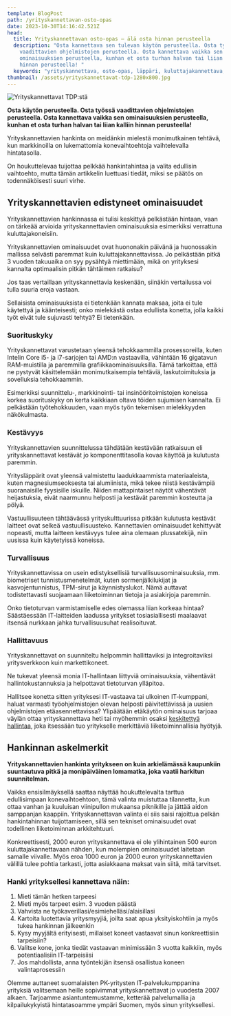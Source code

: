 ```yaml
---
template: BlogPost
path: /yrityskannettavan-osto-opas
date: 2023-10-30T14:16:42.521Z
head:
  title: Yrityskannettavan osto-opas – älä osta hinnan perusteella
  description: "Osta kannettava sen tulevan käytön perusteella. Osta työssä
    vaadittavien ohjelmistojen perusteella. Osta kannettava vaikka sen teknisten
    ominaisuuksien perusteella, kunhan et osta turhan halvan tai liian kalliin
    hinnan perusteella! "
  keywords: "yrityskannettava, osto-opas, läppäri, kuluttajakannettava, "
thumbnail: /assets/yrityskannettavat-tdp-1280x800.jpg
---
```

![Yrityskannettavat TDP:stä](/assets/yrityskannettavat-tdp-1280x800.jpg)

**Osta käytön perusteella. Osta työssä vaadittavien ohjelmistojen perusteella. Osta kannettava vaikka sen ominaisuuksien perusteella, kunhan et osta turhan halvan tai liian kalliin hinnan perusteella!** 

Yrityskannettavien hankinta on meidänkin mielestä monimutkainen tehtävä, kun markkinoilla on lukemattomia konevaihtoehtoja vaihtelevalla hintatasolla. 

On houkuttelevaa tuijottaa pelkkää hankintahintaa ja valita edullisin vaihtoehto, mutta tämän artikkelin luettuasi tiedät, miksi se päätös on todennäköisesti suuri virhe.

## Yrityskannettavien edistyneet ominaisuudet

Yrityskannettavien hankinnassa ei tulisi keskittyä pelkästään hintaan, vaan on tärkeää arvioida yrityskannettavien ominaisuuksia esimerkiksi verrattuna kuluttajakoneisiin.

Yrityskannettavien ominaisuudet ovat huononakin päivänä ja huonossakin mallissa selvästi paremmat kuin kuluttajakannettavissa. Jo pelkästään pitkä 3 vuoden takuuaika on syy pysähtyä miettimään, mikä on yrityksesi kannalta optimaalisin pitkän tähtäimen ratkaisu?

Jos taas vertaillaan yrityskannettavia keskenään, siinäkin vertailussa voi tulla suuria eroja vastaan. 

Sellaisista ominaisuuksista ei tietenkään kannata maksaa, joita ei tule käytettyä ja käänteisesti; onko mielekästä ostaa edullista konetta, jolla kaikki työt eivät tule sujuvasti tehtyä? Ei tietenkään.

### Suorituskyky

Yrityskannettavat varustetaan yleensä tehokkaammilla prosessoreilla, kuten Intelin Core i5- ja i7-sarjojen tai AMD:n vastaavilla, vähintään 16 gigatavun RAM-muistilla ja paremmilla grafiikkaominaisuuksilla. Tämä tarkoittaa, että ne pystyvät käsittelemään monimutkaisempia tehtäviä, laskutoimituksia ja sovelluksia tehokkaammin.

Esimerkiksi suunnittelu-, markkinointi- tai insinööritoimistojen koneissa korkea suorituskyky on kerta kaikkiaan oltava töiden sujumisen kannalta. Ei pelkästään työtehokkuuden, vaan myös työn tekemisen mielekkyyden näkökulmasta.

### Kestävyys

Yrityskannettavien suunnittelussa tähdätään kestävään ratkaisuun eli yrityskannettavat kestävät jo komponenttitasolla kovaa käyttöä ja kulutusta paremmin. 

Yritysläppärit ovat yleensä valmistettu laadukkaammista materiaaleista, kuten magnesiumseoksesta tai alumiinista, mikä tekee niistä kestävämpiä suoranaisille fyysisille iskuille. Niiden mattapintaiset näytöt vähentävät heijastuksia, eivät naarmunnu helposti ja kestävät paremmin kosteutta ja pölyä.

Vastuullisuuteen tähtäävässä yrityskulttuurissa pitkään kulutusta kestävät laitteet ovat selkeä vastuullisuusteko. Kannettavien ominaisuudet kehittyvät nopeasti, mutta laitteen kestävyys tulee aina olemaan plussatekijä, niin uusissa kuin käytetyissä koneissa.

### Turvallisuus 

Yrityskannettavissa on usein edistyksellisiä turvallisuusominaisuuksia, mm. biometriset tunnistusmenetelmät, kuten sormenjälkilukijat ja kasvojentunnistus, TPM-sirut ja käynnistyslukot. Nämä auttavat todistettavasti suojaamaan liiketoiminnan tietoja ja asiakirjoja paremmin.

Onko tietoturvan varmistamiselle edes olemassa liian korkeaa hintaa? Säästäessään IT-laitteiden laadussa yritykset tosiasiallisesti maalaavat itsensä nurkkaan jahka turvallisuusuhat realisoituvat.

### Hallittavuus

Yrityskannettavat on suunniteltu helpommin hallittaviksi ja integroitaviksi yritysverkkoon kuin markettikoneet. 

Ne tukevat yleensä monia IT-hallintaan liittyviä ominaisuuksia, vähentävät hallintokustannuksia ja helpottavat tietoturvan ylläpitoa.

Hallitsee konetta sitten yrityksesi IT-vastaava tai ulkoinen IT-kumppani, haluat varmasti työohjelmistojen olevan helposti päivitettävissä ja uusien ohjelmistojen etäasennettavissa? Ylipäätään etäkäytön ominaisuus tarjoaa väylän ottaa yrityskannettava heti tai myöhemmin osaksi [keskitettyä hallintaa](https://www.tdp.fi/keskitetty-hallinta-opas-pk-yritykselle), joka itsessään tuo yritykselle merkittäviä liiketoiminnallisia hyötyjä.

## Hankinnan askelmerkit

**Yrityskannettavien hankinta yritykseen on kuin arkielämässä kaupunkiin suuntautuva pitkä ja monipäiväinen lomamatka, joka vaatii harkitun suunnitelman.** 

Vaikka ensisilmäyksellä saattaa näyttää houkuttelevalta tarttua edullisimpaan konevaihtoehtoon, tämä valinta muistuttaa tilannetta, kun ottaa vanhan ja kuuluisan viinipullon mukaansa piknikille ja jättää aidon samppanjan kaappiin. Yrityskannettavan valinta ei siis saisi rajoittua pelkän hankintahinnan tuijottamiseen, sillä sen tekniset ominaisuudet ovat todellinen liiketoiminnan arkkitehtuuri. 

Konkreettisesti, 2000 euron yrityskannettava ei ole ylihintainen 500 euron kuluttajakannettavaan nähden, kun molempien ominaisuudet laitetaan samalle viivalle. Myös eroa 1000 euron ja 2000 euron yrityskannettavien välillä tulee pohtia tarkasti, jotta asiakkaana maksat vain siitä, mitä tarvitset.

### Hanki yrityksellesi kannettava näin:

1. Mieti tämän hetken tarpeesi
2. Mieti myös tarpeet esim. 3 vuoden päästä
3. Vahvista ne työkaverillasi/esimiehelläsi/alaisillasi
4. Kartoita luotettavia yritysmyyjiä, joilta saat apua yksityiskohtiin ja myös tukea hankinnan jälkeenkin
5. Kysy myyjältä erityisesti, millaiset koneet vastaavat sinun konkreettisiin tarpeisiin?
6. Valitse kone, jonka tiedät vastaavan minimissään 3 vuotta kaikkiin, myös potentiaalisiin IT-tarpeisiisi
7. Jos mahdollista, anna työntekijän itsensä osallistua koneen valintaprosessiin

Olemme auttaneet suomalaisten PK-yritysten IT-palvelukumppanina yrityksiä valitsemaan heille sopivimmat yrityskannettavat jo vuodesta 2007 alkaen. Tarjoamme asiantuntemustamme, ketterää palvelumallia ja kilpailukykyistä hintatasoamme ympäri Suomen, myös sinun yrityksellesi.